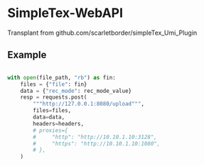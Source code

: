 # SimpleTex-WebAPI
Transplant from github.com/scarletborder/simpleTex_Umi_Plugin

## Example
```python

with open(file_path, "rb") as fin:
    files = {"file": fin}
    data = {"rec_mode": rec_mode_value}
    resp = requests.post(
        """http://127.0.0.1:8080/upload""",
        files=files,
        data=data,
        headers=headers,
        # proxies={
        #     "http": "http://10.10.1.10:3128",
        #     "https": "http://10.10.1.10:1080",
        # },
    )

```